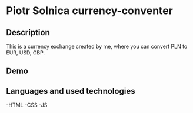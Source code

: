 # Piotr Solnica currency-conventer
## Description
This is a currency exchange created by me, where you can convert PLN to EUR, USD, GBP.
## Demo

## Languages and used technologies
-HTML
-CSS
-JS 
